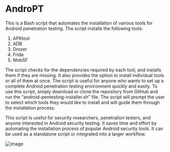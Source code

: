# AndroPT
This is a Bash script that automates the installation of various tools for Android penetration testing. The script installs the following tools:
 1. APKtool
 2. ADB
 3. Drozer
 4. Frida
 5. MobSF
 
 The script checks for the dependencies required by each tool, and installs them if they are missing. It also provides the option to install individual tools or all of them at once. The script is useful for anyone who wants to set up a complete Android penetration testing environment quickly and easily.
 To use this script, simply download or clone the repository from GitHub and run the "android-pentesting-installer.sh" file. The script will prompt the user to select which tools they would like to install and will guide them through the installation process.

This script is useful for security researchers, penetration testers, and anyone interested in Android security testing. It saves time and effort by automating the installation process of popular Android security tools. It can be used as a standalone script or integrated into a larger workflow.

![image](https://user-images.githubusercontent.com/105013628/234982653-dafefb56-8abb-4487-ae64-9b44d8eb87d3.png)
